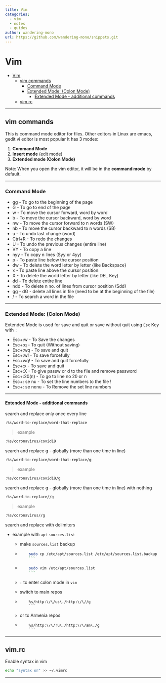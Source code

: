 ```yaml
---
title: Vim
categories:
  - vim
  - notes
  - guides
author: wandering-mono
url: https://github.com/wandering-mono/snippets.git
---
```


# Vim

- [Vim](#vim)
  - [vim commands](#vim-commands)
    - [Command Mode](#command-mode)
    - [Extended Mode: (Colon Mode)](#extended-mode-colon-mode)
      - [Extended Mode - additional commands](#extended-mode---additional-commands)
  - [vim.rc](#vimrc)

---

## vim commands

This is command mode editor for files. Other editors in Linux are emacs, gedit vi editor is most popular
It has 3 modes:

1. **Command Mode**
2. **Insert mode** (edit mode)
3. **Extended mode (Colon Mode)**

Note: When you open the vim editor, it will be in the **command mode** by default.

---

### Command Mode

- gg - To go to the beginning of the page
- G - To go to end of the page
- w - To move the cursor forward, word by word
- b - To move the cursor backward, word by word
- nw - To move the cursor forward to n words (SW)
- nb - To move the cursor backward to n words (SB)
- u - To undo last change (word)
- Ctrl+R - To redo the changes
- U - To undo the previous changes (entire line)
- VY - To copy a line
- nyy - To copy n lines (Syy or 4yy)
- p - To paste line below the cursor position
- dw - To delete the word letter by letter {like Backspace}
- x - To paste line above the cursor position
- X - To delete the world letter by letter (like DEL Key)
- dd - To delete entire line
- ndd - To delete n no. of lines from cursor position (Sdd)
- gg - dG - delete all lines in file (need to be at the beginning of the file)
- / - To search a word in the file

---

### Extended Mode: (Colon Mode)

Extended Mode is used for save and quit or save without quit using `Esc` Key with `:`

- Esc+:w - To Save the changes
- Esc+:q - To quit (Without saving)
- Esc+:wq - To save and quit
- Esc+:w! - To save forcefully
- Esc+wq! - To save and quit forcefully
- Esc+:x - To save and quit
- Esc+:X - To give passw or d to the file and remove password
- Esc+:20(n) - To go to line no 20 or n
- Esc+: se nu - To set the line numbers to the file !
- Esc+: se nonu - To Remove the set line numbers

---

#### Extended Mode - additional commands

search and replace only once every line

```bash
:%s/word-to-replace/word-that-replace
```

> example

```bash
:%s/coronavirus/covid19
```

search and replace g - globally (more than one time in line)

```bash
:%s/word-to-replace/word-that-replace/g
```

> example  
>

```bash
:%s/coronavirus/covid19/g
```

search and replace g - globally (more than one time in line) with nothing

```bash
:%s/word-to-replace//g
```

> example  
>

```bash
:%s/coronavirus//g
```

search and replace with delimiters

- example with `apt` `sources.list`

  - make `sources.list` backup

  - ```bash
        sudo cp /etc/apt/sources.list /etc/apt/sources.list.backup
        ```

  - ```bash
        sudo vim /etc/apt/sources.list
        ```

  - `:` to enter colon mode in `vim`

  - switch to main repos

  - ```text
        %s/http:\/\/us\./http:\/\//g
        ```

  - or to Armenia repos

  - ```text
        %s/http:\/\/ru\./http:\/\/am\./g
        ```

---

## vim.rc

Enable syntax in vim

```bash
echo "syntax on" >> ~/.vimrc
```

---
